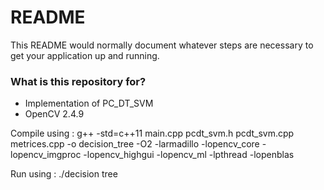 # README #

This README would normally document whatever steps are necessary to get your application up and running.

### What is this repository for? ###

* Implementation of PC_DT_SVM
* OpenCV 2.4.9

Compile using : g++ -std=c++11 main.cpp pcdt_svm.h pcdt_svm.cpp metrices.cpp -o decision_tree -O2 -larmadillo -lopencv_core -lopencv_imgproc -lopencv_highgui -lopencv_ml -lpthread -lopenblas

Run using : ./decision tree

